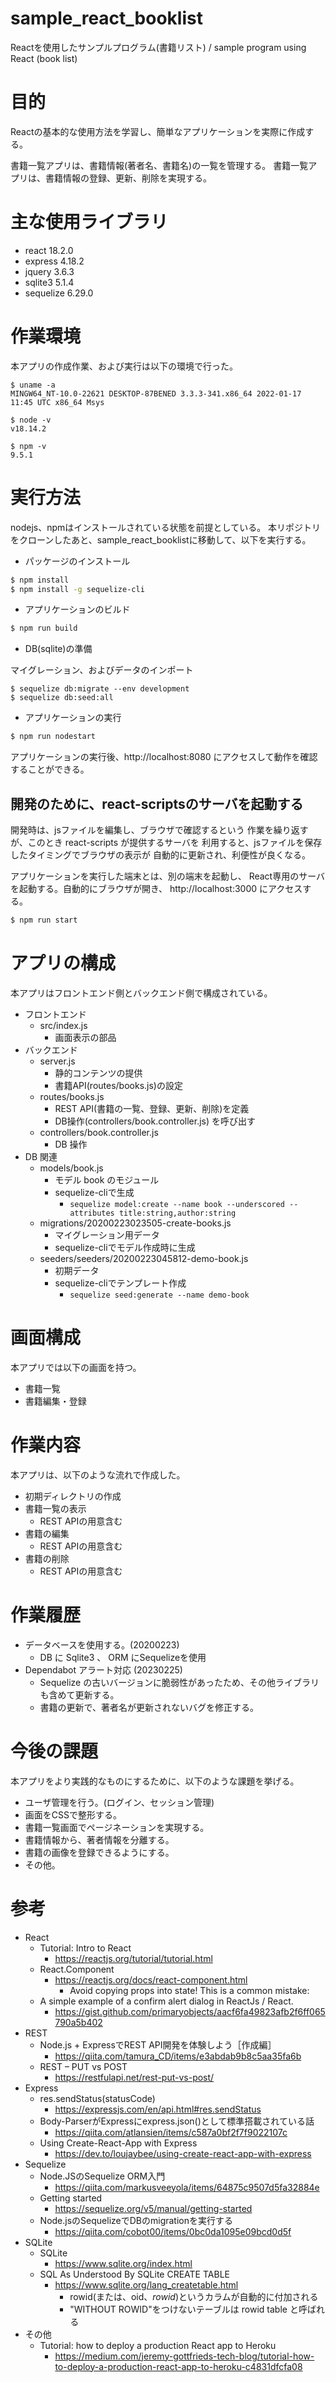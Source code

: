 # sample_react_booklist
Reactを使用したサンプルプログラム(書籍リスト) / sample program using React (book list) 

# 目的

Reactの基本的な使用方法を学習し、簡単なアプリケーションを実際に作成する。

書籍一覧アプリは、書籍情報(著者名、書籍名)の一覧を管理する。
書籍一覧アプリは、書籍情報の登録、更新、削除を実現する。

# 主な使用ライブラリ

* react 18.2.0
* express 4.18.2
* jquery 3.6.3
* sqlite3 5.1.4
* sequelize 6.29.0

# 作業環境

本アプリの作成作業、および実行は以下の環境で行った。

```
$ uname -a
MINGW64_NT-10.0-22621 DESKTOP-87BENED 3.3.3-341.x86_64 2022-01-17 11:45 UTC x86_64 Msys

$ node -v
v18.14.2

$ npm -v
9.5.1
```

# 実行方法

nodejs、npmはインストールされている状態を前提としている。
本リポジトリをクローンしたあと、sample_react_booklistに移動して、以下を実行する。

* パッケージのインストール

```bash
$ npm install
$ npm install -g sequelize-cli
```

* アプリケーションのビルド

```bash
$ npm run build
```

* DB(sqlite)の準備

マイグレーション、およびデータのインポート

```
$ sequelize db:migrate --env development
$ sequelize db:seed:all
```

* アプリケーションの実行

```bash
$ npm run nodestart
```

アプリケーションの実行後、http://localhost:8080 にアクセスして動作を確認することができる。

## 開発のために、react-scriptsのサーバを起動する

開発時は、jsファイルを編集し、ブラウザで確認するという
作業を繰り返すが、このとき react-scripts が提供するサーバを
利用すると、jsファイルを保存したタイミングでブラウザの表示が
自動的に更新され、利便性が良くなる。

アプリケーションを実行した端末とは、別の端末を起動し、
React専用のサーバを起動する。自動的にブラウザが開き、
http://localhost:3000 にアクセスする。

```bash
$ npm run start
```

# アプリの構成

本アプリはフロントエンド側とバックエンド側で構成されている。

* フロントエンド
  - src/index.js
    - 画面表示の部品
* バックエンド
  - server.js
    - 静的コンテンツの提供
    - 書籍API(routes/books.js)の設定
  - routes/books.js
    - REST API(書籍の一覧、登録、更新、削除)を定義
    - DB操作(controllers/book.controller.js) を呼び出す
  - controllers/book.controller.js
    - DB 操作
* DB 関連
  - models/book.js
    - モデル book のモジュール
    - sequelize-cliで生成
      - ```sequelize model:create --name book --underscored --attributes title:string,author:string```
  - migrations/20200223023505-create-books.js
    - マイグレーション用データ
    - sequelize-cliでモデル作成時に生成
  - seeders/seeders/20200223045812-demo-book.js
    - 初期データ
    - sequelize-cliでテンプレート作成
      - ```sequelize seed:generate --name demo-book```

# 画面構成

本アプリでは以下の画面を持つ。

* 書籍一覧
* 書籍編集・登録

# 作業内容

本アプリは、以下のような流れで作成した。

* 初期ディレクトリの作成
* 書籍一覧の表示
    - REST APIの用意含む
* 書籍の編集
    - REST APIの用意含む
* 書籍の削除
    - REST APIの用意含む

# 作業履歴

* データベースを使用する。(20200223)
  - DB に Sqlite3 、 ORM にSequelizeを使用
* Dependabot アラート対応 (20230225)
  - Sequelize の古いバージョンに脆弱性があったため、その他ライブラリも含めて更新する。
  - 書籍の更新で、著者名が更新されないバグを修正する。

# 今後の課題

本アプリをより実践的なものにするために、以下のような課題を挙げる。

* ユーザ管理を行う。(ログイン、セッション管理)
* 画面をCSSで整形する。
* 書籍一覧画面でページネーションを実現する。
* 書籍情報から、著者情報を分離する。
* 書籍の画像を登録できるようにする。
* その他。

# 参考

* React
    * Tutorial: Intro to React
        - https://reactjs.org/tutorial/tutorial.html
    * React.Component
        - https://reactjs.org/docs/react-component.html
            - Avoid copying props into state! This is a common mistake:
    * A simple example of a confirm alert dialog in ReactJs / React.
        - https://gist.github.com/primaryobjects/aacf6fa49823afb2f6ff065790a5b402
* REST
    * Node.js + ExpressでREST API開発を体験しよう［作成編］
        - https://qiita.com/tamura_CD/items/e3abdab9b8c5aa35fa6b
    * REST – PUT vs POST
        - https://restfulapi.net/rest-put-vs-post/
* Express
    * res.sendStatus(statusCode)
        - https://expressjs.com/en/api.html#res.sendStatus
    * Body-ParserがExpressにexpress.json()として標準搭載されている話
        - https://qiita.com/atlansien/items/c587a0bf2f7f9022107c
    * Using Create-React-App with Express
        - https://dev.to/loujaybee/using-create-react-app-with-express
* Sequelize
    * Node.JSのSequelize ORM入門
        - https://qiita.com/markusveeyola/items/64875c9507d5fa32884e
    * Getting started
        - https://sequelize.org/v5/manual/getting-started
    * Node.jsのSequelizeでDBのmigrationを実行する
        - https://qiita.com/cobot00/items/0bc0da1095e09bcd0d5f
* SQLite
    * SQLite
      - https://www.sqlite.org/index.html
    * SQL As Understood By SQLite CREATE TABLE
      - https://www.sqlite.org/lang_createtable.html
        - rowid(または、oid、_rowid_)というカラムが自動的に付加される
        - "WITHOUT ROWID"をつけないテーブルは rowid table と呼ばれる
* その他
    * Tutorial: how to deploy a production React app to Heroku
        - https://medium.com/jeremy-gottfrieds-tech-blog/tutorial-how-to-deploy-a-production-react-app-to-heroku-c4831dfcfa08
